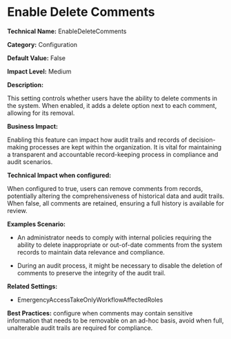 # Enable Delete Comments

**Technical Name:** EnableDeleteComments

**Category:** Configuration

**Default Value:** False

**Impact Level:** Medium

**Description:**

This setting controls whether users have the ability to delete comments in the system. When enabled, it adds a delete option next to each comment, allowing for its removal.

**Business Impact:**

Enabling this feature can impact how audit trails and records of decision-making processes are kept within the organization. It is vital for maintaining a transparent and accountable record-keeping process in compliance and audit scenarios.

**Technical Impact when configured:**

When configured to true, users can remove comments from records, potentially altering the comprehensiveness of historical data and audit trails. When false, all comments are retained, ensuring a full history is available for review.

**Examples Scenario:**

- An administrator needs to comply with internal policies requiring the ability to delete inappropriate or out-of-date comments from the system records to maintain data relevance and compliance.
  
- During an audit process, it might be necessary to disable the deletion of comments to preserve the integrity of the audit trail.

**Related Settings:**

- EmergencyAccessTakeOnlyWorkflowAffectedRoles

**Best Practices:** configure when comments may contain sensitive information that needs to be removable on an ad-hoc basis, avoid when full, unalterable audit trails are required for compliance.